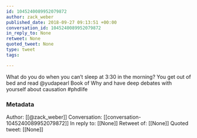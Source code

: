 ```yaml
---
id: 1045240089952079872
author: zack_weber
published_date: 2018-09-27 09:13:51 +00:00
conversation_id: 1045240089952079872
in_reply_to: None
retweet: None
quoted_tweet: None
type: tweet
tags:

---
```


What do you do when you can’t sleep at 3:30 in the morning? You get out of bed and read @yudapearl Book of Why and have deep debates with yourself about causation #phdlife

### Metadata

Author: [[@zack_weber]]
Conversation: [[conversation-1045240089952079872]]
In reply to: [[None]]
Retweet of: [[None]]
Quoted tweet: [[None]]
